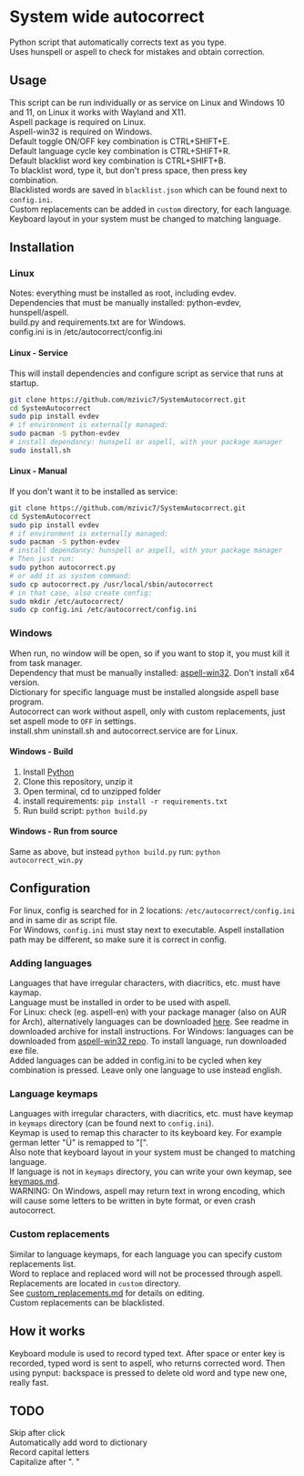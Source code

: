 # System wide autocorrect
Python script that automatically corrects text as you type.  
Uses hunspell or aspell to check for mistakes and obtain correction.  

## Usage
This script can be run individually or as service on Linux and Windows 10 and 11, on Linux it works with Wayland and X11.  
Aspell package is required on Linux.  
Aspell-win32 is required on Windows.  
Default toggle ON/OFF key combination is CTRL+SHIFT+E.  
Default language cycle key combination is CTRL+SHIFT+R.  
Default blacklist word key combination is CTRL+SHIFT+B.  
To blacklist word, type it, but don't press space, then press key combination.  
Blacklisted words are saved in `blacklist.json` which can be found next to `config.ini`.  
Custom replacements can be added in `custom` directory, for each language.  
Keyboard layout in your system must be changed to matching language.  



## Installation
### Linux
Notes: everything must be installed as root, including evdev.  
Dependencies that must be manually installed: python-evdev, hunspell/aspell.  
build.py and requirements.txt are for Windows.  
config.ini is in /etc/autocorrect/config.ini  
#### Linux - Service
This will install dependencies and configure script as service that runs at startup.  
```sh
git clone https://github.com/mzivic7/SystemAutocorrect.git
cd SystemAutocorrect
sudo pip install evdev
# if environment is externally managed:
sudo pacman -S python-evdev
# install dependancy: hunspell or aspell, with your package manager
sudo install.sh
```

#### Linux - Manual
If you don't want it to be installed as service:  
```sh
git clone https://github.com/mzivic7/SystemAutocorrect.git
cd SystemAutocorrect
sudo pip install evdev
# if environment is externally managed:
sudo pacman -S python-evdev
# install dependancy: hunspell or aspell, with your package manager
# Then just run:
sudo python autocorrect.py
# or add it as system command:
sudo cp autocorrect.py /usr/local/sbin/autocorrect
# in that case, also create config:
sudo mkdir /etc/autocorrect/
sudo cp config.ini /etc/autocorrect/config.ini
```

### Windows
When run, no window will be open, so if you want to stop it, you must kill it from task manager.  
Dependency that must be manually installed: [aspell-win32](https://github.com/adamyg/aspell-win32). Don't install x64 version.  
Dictionary for specific language must be installed alongside aspell base program.  
Autocorrect can work without aspell, only with custom replacements, just set aspell mode to `OFF` in settings.  
install.shm uninstall.sh and autocorrect.service are for Linux.  

#### Windows - Build
1. Install [Python](https://www.python.org/)
2. Clone this repository, unzip it
3. Open terminal, cd to unzipped folder
4. install requirements: `pip install -r requirements.txt`
5. Run build script: `python build.py`

#### Windows - Run from source
Same as above, but instead `python build.py` run: `python autocorrect_win.py`

## Configuration
For linux, config is searched for in 2 locations: `/etc/autocorrect/config.ini` and in same dir as script file.  
For Windows, `config.ini` must stay next to executable. Aspell installation path may be different, so make sure it is correct in config.  

### Adding languages
Languages that have irregular characters, with diacritics, etc. must have kaymap.  
Language must be installed in order to be used with aspell.  
For Linux: check (eg. aspell-en) with your package manager (also on AUR for Arch), alternatively languages can be downloaded [here](https://ftp.gnu.org/gnu/aspell/dict/0index.html).
See readme in downloaded archive for install instructions.
For Windows: languages can be downloaded from [aspell-win32 repo](https://github.com/adamyg/aspell-win32).
To install language, run downloaded exe file.  
Added languages can be added in config.ini to be cycled when key combination is pressed.
Leave only one language to use instead english.

### Language keymaps
Languages with irregular characters, with diacritics, etc. must have keymap in `keymaps` directory (can be found next to `config.ini`).  
Keymap is used to remap this character to its keyboard key. For example german letter "Ü" is remapped to "[".  
Also note that keyboard layout in your system must be changed to matching language.  
If language is not in `keymaps` directory, you can write your own keymap, see [keymaps.md](keymaps.md).  
WARNING: On Windows, aspell may return text in wrong encoding, which will cause some letters to be written in byte format, or even crash autocorrect.  

### Custom replacements
Similar to language keymaps, for each language you can specify custom replacements list.  
Word to replace and replaced word will not be processed through aspell.  
Replacements are located in `custom` directory.  
See [custom_replacements.md](custom_replacements.md) for details on editing.  
Custom replacements can be blacklisted.  

## How it works
Keyboard module is used to record typed text. After space or enter key is recorded, typed word is sent to aspell, who returns corrected word. Then using pynput: backspace is pressed to delete old word and type new one, really fast.  

## TODO
Skip after click  
Automatically add word to dictionary  
Record capital letters  
Capitalize after ".  "  
